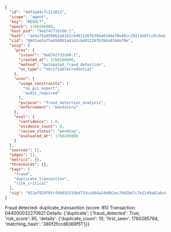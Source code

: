 ```json
{
  "id": "4df3a84c7c211821",
  "scope": "agent",
  "key": "RESULT",
  "epoch": 1760286008,
  "host_pid": "9e6742732c60:1",
  "hash": "ae5a75a4508b1a4142cbd91126fb39da034de70e40cc29213e87cc0c5e4a163d",
  "cid": "QmV1ae5a75a4508b1a4142cbd91126fb39da034de70e",
  "aicp": {
    "prov": {
      "issuer": "9e6742732c60:1",
      "created_at": 1760286008,
      "method": "automated_fraud_detection",
      "vc_type": "VerifiableCredential"
    },
    "ucon": {
      "usage_constraints": [
        "no_pii_export",
        "audit_required"
      ],
      "purpose": "fraud_detection_analysis",
      "enforcement": "mandatory"
    },
    "eval": {
      "confidence": 1.0,
      "evidence_count": 0,
      "review_status": "pending",
      "evaluated_at": 1760286008
    }
  },
  "sources": [],
  "edges": [],
  "metrics": {},
  "thresholds": {},
  "tags": [
    "fraud",
    "duplicate_transaction",
    "risk_critical"
  ],
  "sig": "911af92978fcf6b032519bd733ca364a24b0b2ec7b91b67c7e2149a81abc6558"
}
```

Fraud detected: duplicate_transaction (score: 85)
Transaction: 044000032270621
Details: {'duplicate': {'fraud_detected': True, 'risk_score': 85, 'details': {'duplicate_count': 10, 'first_seen': 1760285764, 'matching_hash': '380f2fccd8369f51'}}}
